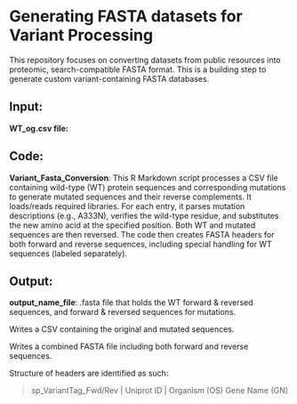#  Generating FASTA datasets for Variant Processing

This repository focuses on converting datasets from public resources into proteomic, search-compatible FASTA format. This is a building step to generate custom variant-containing FASTA databases. 

## Input:
**WT_og.csv file:** 

## Code:
**Variant_Fasta_Conversion**: This R Markdown script processes a CSV file containing wild-type (WT) protein sequences and corresponding mutations to generate mutated sequences and their reverse complements. It loads/reads required libraries. For each entry, it parses mutation descriptions (e.g., A333N), verifies the wild-type residue, and substitutes the new amino acid at the specified position. Both WT and mutated sequences are then reversed. The code then creates FASTA headers for both forward and reverse sequences, including special handling for WT sequences (labeled separately).

## Output:
**output_name_file**: .fasta file that holds the WT forward & reversed sequences, and forward & reversed sequences for mutations.

Writes a CSV containing the original and mutated sequences.

Writes a combined FASTA file including both forward and reverse sequences.

Structure of headers are identified as such:
> sp_VariantTag_Fwd/Rev | Uniprot ID | Organism (OS)  Gene Name (GN)
